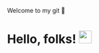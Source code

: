 Welcome to my git 👋

# Hello, folks! <img src="https://raw.githubusercontent.com/MartinHeinz/MartinHeinz/master/wave.gif" width="30px">

